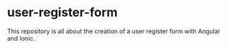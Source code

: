 # user-register-form
This repository is all about the creation of a user register form with Angular and Ionic.
